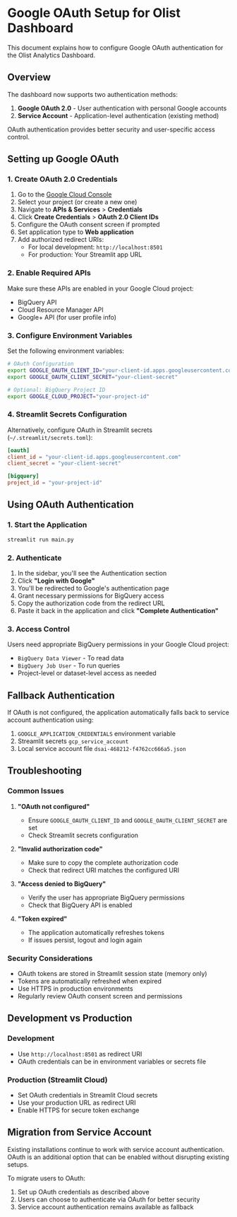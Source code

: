 # Google OAuth Setup for Olist Dashboard

This document explains how to configure Google OAuth authentication for the Olist Analytics Dashboard.

## Overview

The dashboard now supports two authentication methods:
1. **Google OAuth 2.0** - User authentication with personal Google accounts
2. **Service Account** - Application-level authentication (existing method)

OAuth authentication provides better security and user-specific access control.

## Setting up Google OAuth

### 1. Create OAuth 2.0 Credentials

1. Go to the [Google Cloud Console](https://console.cloud.google.com/)
2. Select your project (or create a new one)
3. Navigate to **APIs & Services** > **Credentials**
4. Click **Create Credentials** > **OAuth 2.0 Client IDs**
5. Configure the OAuth consent screen if prompted
6. Set application type to **Web application**
7. Add authorized redirect URIs:
   - For local development: `http://localhost:8501`
   - For production: Your Streamlit app URL

### 2. Enable Required APIs

Make sure these APIs are enabled in your Google Cloud project:
- BigQuery API
- Cloud Resource Manager API
- Google+ API (for user profile info)

### 3. Configure Environment Variables

Set the following environment variables:

```bash
# OAuth Configuration
export GOOGLE_OAUTH_CLIENT_ID="your-client-id.apps.googleusercontent.com"
export GOOGLE_OAUTH_CLIENT_SECRET="your-client-secret"

# Optional: BigQuery Project ID
export GOOGLE_CLOUD_PROJECT="your-project-id"
```

### 4. Streamlit Secrets Configuration

Alternatively, configure OAuth in Streamlit secrets (`~/.streamlit/secrets.toml`):

```toml
[oauth]
client_id = "your-client-id.apps.googleusercontent.com"
client_secret = "your-client-secret"

[bigquery]
project_id = "your-project-id"
```

## Using OAuth Authentication

### 1. Start the Application

```bash
streamlit run main.py
```

### 2. Authenticate

1. In the sidebar, you'll see the Authentication section
2. Click **"Login with Google"**
3. You'll be redirected to Google's authentication page
4. Grant necessary permissions for BigQuery access
5. Copy the authorization code from the redirect URL
6. Paste it back in the application and click **"Complete Authentication"**

### 3. Access Control

Users need appropriate BigQuery permissions in your Google Cloud project:
- `BigQuery Data Viewer` - To read data
- `BigQuery Job User` - To run queries
- Project-level or dataset-level access as needed

## Fallback Authentication

If OAuth is not configured, the application automatically falls back to service account authentication using:
1. `GOOGLE_APPLICATION_CREDENTIALS` environment variable
2. Streamlit secrets `gcp_service_account`
3. Local service account file `dsai-468212-f4762cc666a5.json`

## Troubleshooting

### Common Issues

1. **"OAuth not configured"**
   - Ensure `GOOGLE_OAUTH_CLIENT_ID` and `GOOGLE_OAUTH_CLIENT_SECRET` are set
   - Check Streamlit secrets configuration

2. **"Invalid authorization code"**
   - Make sure to copy the complete authorization code
   - Check that redirect URI matches the configured URI

3. **"Access denied to BigQuery"**
   - Verify the user has appropriate BigQuery permissions
   - Check that BigQuery API is enabled

4. **"Token expired"**
   - The application automatically refreshes tokens
   - If issues persist, logout and login again

### Security Considerations

- OAuth tokens are stored in Streamlit session state (memory only)
- Tokens are automatically refreshed when expired
- Use HTTPS in production environments
- Regularly review OAuth consent screen and permissions

## Development vs Production

### Development
- Use `http://localhost:8501` as redirect URI
- OAuth credentials can be in environment variables or secrets file

### Production (Streamlit Cloud)
- Set OAuth credentials in Streamlit Cloud secrets
- Use your production URL as redirect URI
- Enable HTTPS for secure token exchange

## Migration from Service Account

Existing installations continue to work with service account authentication. OAuth is an additional option that can be enabled without disrupting existing setups.

To migrate users to OAuth:
1. Set up OAuth credentials as described above
2. Users can choose to authenticate via OAuth for better security
3. Service account authentication remains available as fallback